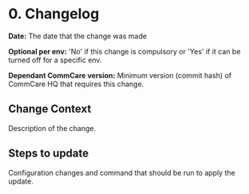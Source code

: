 # 0. Changelog

**Date:** The date that the change was made

**Optional per env:** 'No' if this change is compulsory or 'Yes' if it can be
turned off for a specific env.

**Dependant CommCare version:** Minimum version (commit hash) of CommCare HQ
that requires this change.

## Change Context
Description of the change.

## Steps to update
Configuration changes and command that should be run to apply the update.
